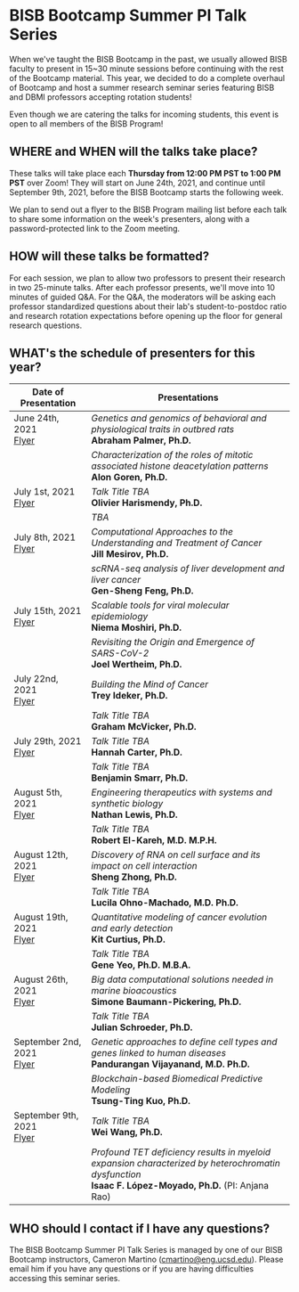 # BISB Bootcamp Summer PI Talk Series

When we've taught the BISB Bootcamp in the past, we usually allowed BISB faculty to present in 15~30 minute sessions before continuing with the rest of the Bootcamp material. This year, we decided to do a complete overhaul of Bootcamp and host a summer research seminar series featuring BISB and DBMI professors accepting rotation students! 

Even though we are catering the talks for incoming students, this event is open to all members of the BISB Program! 

## WHERE and WHEN will the talks take place? 

These talks will take place each **Thursday from 12:00 PM PST to 1:00 PM PST** over Zoom! They will start on June 24th, 2021, and continue until September 9th, 2021, before the BISB Bootcamp starts the following week. 

We plan to send out a flyer to the BISB Program mailing list before each talk to share some information on the week's presenters, along with a password-protected link to the Zoom meeting. 

## HOW will these talks be formatted? 

For each session, we plan to allow two professors to present their research in two 25-minute talks. After each professor presents, we'll move into 10 minutes of guided Q&A. For the Q&A, the moderators will be asking each professor standardized questions about their lab's student-to-postdoc ratio and research rotation expectations before opening up the floor for general research questions. 

## WHAT's the schedule of presenters for this year? 

| Date of Presentation             | Presentations                              | 
| -------------------------------- | ------------------------------------------ |
| June 24th, 2021<br>[Flyer]()     | *Genetics and genomics of behavioral and physiological traits in outbred rats*<br>**Abraham Palmer, Ph.D.** |
|                                  | *Characterization of the roles of mitotic associated histone deacetylation patterns*<br>**Alon Goren, Ph.D.** |
| July 1st, 2021<br>[Flyer]()      | *Talk Title TBA*<br>**Olivier Harismendy, Ph.D.** |
|                                  | *TBA* |
| July 8th, 2021<br>[Flyer]()      | *Computational Approaches to the Understanding and Treatment of Cancer*<br>**Jill Mesirov, Ph.D.** |
|                                  | *scRNA-seq analysis of liver development and liver cancer*<br>**Gen-Sheng Feng, Ph.D.** |
| July 15th, 2021<br>[Flyer]()     | *Scalable tools for viral molecular epidemiology*<br>**Niema Moshiri, Ph.D.** |
|                                  | *Revisiting the Origin and Emergence of SARS-CoV-2*<br>**Joel Wertheim, Ph.D.** |
| July 22nd, 2021<br>[Flyer]()     | *Building the Mind of Cancer*<br>**Trey Ideker, Ph.D.** |
|                                  | *Talk Title TBA*<br>**Graham McVicker, Ph.D.** |
| July 29th, 2021<br>[Flyer]()     | *Talk Title TBA*<br>**Hannah Carter, Ph.D.** |
|                                  | *Talk Title TBA*<br>**Benjamin Smarr, Ph.D.** |
| August 5th, 2021<br>[Flyer]()    | *Engineering therapeutics with systems and synthetic biology*<br>**Nathan Lewis, Ph.D.** |
|                                  | *Talk Title TBA*<br>**Robert El-Kareh, M.D. M.P.H.** |
| August 12th, 2021<br>[Flyer]()   | *Discovery of RNA on cell surface and its impact on cell interaction*<br>**Sheng Zhong, Ph.D.** |
|                                  | *Talk Title TBA*<br>**Lucila Ohno-Machado, M.D. Ph.D.** |
| August 19th, 2021<br>[Flyer]()   | *Quantitative modeling of cancer evolution and early detection*<br>**Kit Curtius, Ph.D.** |
|                                  | *Talk Title TBA*<br>**Gene Yeo, Ph.D. M.B.A.** |
| August 26th, 2021<br>[Flyer]()   | *Big data computational solutions needed in marine bioacoustics*<br>**Simone Baumann-Pickering, Ph.D.** |
|                                  | *Talk Title TBA*<br>**Julian Schroeder, Ph.D.** |
| September 2nd, 2021<br>[Flyer]() | *Genetic approaches to define cell types and genes linked to human diseases*<br>**Pandurangan Vijayanand, M.D. Ph.D.** |
|                                  | *Blockchain-based Biomedical Predictive Modeling*<br>**Tsung-Ting Kuo, Ph.D.** |
| September 9th, 2021<br>[Flyer]() | *Talk Title TBA*<br>**Wei Wang, Ph.D.** |
|                                  | *Profound TET deficiency results in myeloid expansion characterized by heterochromatin dysfunction*<br>**Isaac F. López-Moyado, Ph.D.** (PI: Anjana Rao) |

## WHO should I contact if I have any questions? 

The BISB Bootcamp Summer PI Talk Series is managed by one of our BISB Bootcamp instructors, Cameron Martino ([cmartino@eng.ucsd.edu](mailto:cmartino@eng.ucsd.edu)). Please email him if you have any questions or if you are having difficulties accessing this seminar series. 
